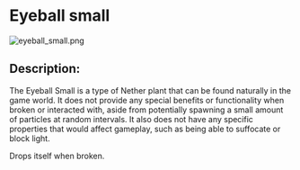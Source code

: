 
# Eyeball small
![eyeball_small.png](../../images/eyeball_small.png) 

## Description:
The Eyeball Small is a type of Nether plant that can be found naturally in the game world. It does not provide any special benefits or functionality when broken or interacted with, aside from potentially spawning a small amount of particles at random intervals. It also does not have any specific properties that would affect gameplay, such as being able to suffocate or block light.

Drops itself when broken.
